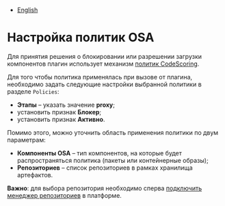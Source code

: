 - [English](../../osa/osa-policies.en/)

# Настройка политик OSA

Для принятия решения о блокировании или разрешении загрузки компонентов плагин использует механизм [политик CodeScoring](/on-premise/how-to/policies).

Для того чтобы политика применялась при вызове от плагина, необходимо задать следующие настройки выбранной политики в разделе `Policies`:

- **Этапы** – указать значение **proxy**;
- установить признак **Блокер**;
- установить признак **Активно**.

Помимо этого, можно уточнить область применения политики по двум параметрам:

- **Компоненты OSA** – тип компонентов, на которые будет распространяться политика (пакеты или контейнерные образы);
- **Репозиториев** – список репозиториев в рамках хранилища артефактов.

**Важно**: для выбора репозитория необходимо сперва [подключить менеджер репозиториев](/osa/repo-managers) в платформе.
